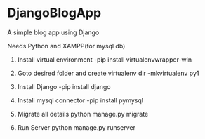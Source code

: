 # DjangoBlogApp
A simple blog app using Django

Needs Python and XAMPP(for mysql db)

1. Install virtual environment
-pip install virtualenvwrapper-win

2. Goto desired folder and create virtualenv dir
-mkvirtualenv py1

3. Install Django
-pip install django

4. Install mysql connector
-pip install pymysql

5. Migrate all details
python manage.py migrate

6. Run Server
python manage.py runserver

